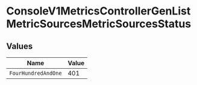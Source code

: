 # ConsoleV1MetricsControllerGenListMetricSourcesMetricSourcesStatus


## Values

| Name                | Value               |
| ------------------- | ------------------- |
| `FourHundredAndOne` | 401                 |